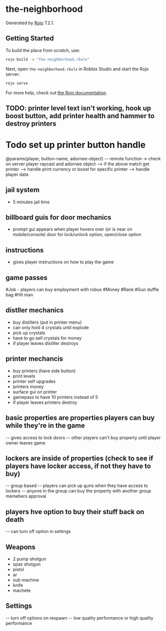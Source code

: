 # the-neighborhood
Generated by [Rojo](https://github.com/rojo-rbx/rojo) 7.2.1.

## Getting Started
To build the place from scratch, use:

```bash
rojo build -o "the-neighborhood.rbxlx"
```

Next, open `the-neighborhood.rbxlx` in Roblox Studio and start the Rojo server:

```bash
rojo serve
```

For more help, check out [the Rojo documentation](https://rojo.space/docs).

## TODO:  printer level text isn't working, hook up boost button, add printer health and hammer to destroy printers

# Todo set up printer button handle
@params(player, button-name, adornee-object) -- remote function
-> check on server player raycast and adornee object
--> if the above match get printer
--> handle print currency or boost for specific printer
--> handle player data

## jail system
- 5 minutes jail time

## billboard guis for door mechanics
- prompt gui appears when player hovers over (or is near on mobile/console) door for lock/unlock option, open/close option

## instructions
- gives player instructions on how to play the game

## game passes
#Job - players can buy employment with robux
#Money
#Rank
#Gun duffle bag
#Hit man 

## distller mechanics
- buy distillers (put in printer menu)
- can only hold 4 crystals until explode
- pick up crystals 
- have to go sell crystals for money
- if player leaves distiller destroys

## printer mechancis
- buy printers (have side button)
- print levels 
- printer self upgrades
- printers money
- surface gui on printer
- gamepass to have 10 printers instead of 5
- if player leaves printers destroy

## basic properties are properties players can buy while they're in the game
-- gives access to lock doors
-- other players can't buy property until player owner leaves game

## lockers are inside of properties (check to see if players have locker access, if not they have to buy)
-- group based
-- players can pick up guns when they have access to lockers
-- anyone in the group can buy the property with another group memebers approval

## players hve option to buy their stuff back on death
-- can turn off option in settings

## Weapons
- 2 pump shotgun
- spaz shotgun
- pistol
- ar
- sub machine
- knife
- machete

## Settings
-- turn off options on respawn
-- low quality performance or high quality performance